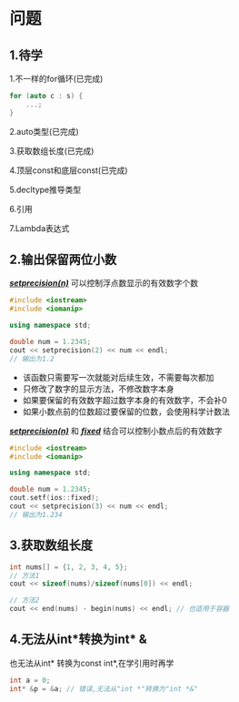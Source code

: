 # 问题

## 1.待学

1.不一样的for循环(已完成)

```c++
for (auto c : s) {
    ...;
}
```

2.auto类型(已完成)

3.获取数组长度(已完成)

4.顶层const和底层const(已完成)

5.decltype推导类型

6.引用

7.Lambda表达式

## 2.输出保留两位小数

<u>***setprecision(n)***</u> 可以控制浮点数显示的有效数字个数

```c++
#include <iostream>
#include <iomanip>　

using namespace std;

double num = 1.2345;
cout << setprecision(2) << num << endl;
// 输出为1.2
```

- 该函数只需要写一次就能对后续生效，不需要每次都加
- 只修改了数字的显示方法，不修改数字本身
- 如果要保留的有效数字超过数字本身的有效数字，不会补0
- 如果小数点前的位数超过要保留的位数，会使用科学计数法

<u>***setprecision(n)***</u> 和 <u>***fixed***</u> 结合可以控制小数点后的有效数字

```c++
#include <iostream>
#include <iomanip>　

using namespace std;

double num = 1.2345;
cout.setf(ios::fixed);
cout << setprecision(3) << num << endl;
// 输出为1.234
```

## 3.获取数组长度

```c++
int nums[] = {1, 2, 3, 4, 5};
// 方法1
cout << sizeof(nums)/sizeof(nums[0]) << endl;

// 方法2
cout << end(nums) - begin(nums) << endl; // 也适用于容器
```

## 4.无法从int\*转换为int\* &

也无法从int* 转换为const int*,在学引用时再学

```c++
int a = 0;
int* &p = &a; // 错误,无法从"int *"转换为"int *&"
```
